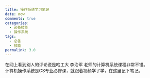 ```yaml
---
title: 操作系统学习笔记
date: now
comments: true
categories:
  - 必备技能
  - 操作系统
tags:
  - 必备
  - 技能
permalink: 3.0
---
```


在网上看到别人的评论说是哈工大 李治军 老师的计算机系统课程非常不错。  
计算机操作系统是CS专业必修课，就跟着视频学了学，在这里记下笔记。  
